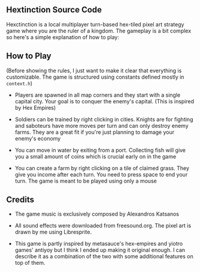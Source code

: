 ## Hextinction Source Code

Hexctinction is a local multiplayer turn-based hex-tiled pixel art strategy game where you are the ruler of a kingdom. The gameplay is a bit complex so here's a simple explanation of how to play:

## How to Play

(Before showing the rules, I just want to make it clear that everything is customizable. The game is structured using constants defined mostly in `` context.h ``)

- Players are spawned in all map corners and they start with a single capital city. Your goal is to conquer the enemy's capital. (This is inspired by Hex Empires)

- Soldiers can be trained by right clicking in cities. Knights are for fighting and saboteurs have more moves per turn and can only destroy enemy farms. They are a great fit if you're just planning to damage your enemy's economy

- You can move in water by exiting from a port. Collecting fish will give you a small amount of coins which is crucial early on in the game

- You can create a farm by right clicking on a tile of claimed grass. They give you income after each turn. You need to press space to end your turn. The game is meant to be played using only a mouse

## Credits

- The game music is exclusively composed by Alexandros Katsanos
    
- All sound effects were downloaded from freesound.org. The pixel art is drawn by me using Libresprite.

- This game is partly inspired by metasauce's hex-empires and yiotro games' antiyoy but I think I ended up making it original enough. I can describe it as a combination of the two with some additional features on top of them.

